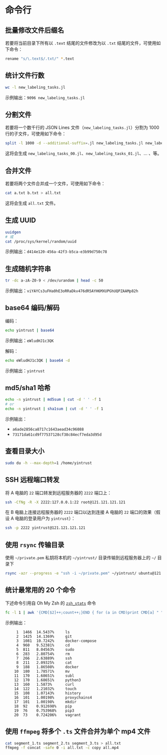 # 命令行

## 批量修改文件后缀名

若要将当前目录下所有以 `.text` 结尾的文件修改为以 `.txt` 结尾的文件，可使用如下命令：

```sh
rename "s/\.text$/.txt/" *.text
```

## 统计文件行数

```sh
wc -l new_labeling_tasks.jl
```

示例输出：`9096 new_labeling_tasks.jl`

## 分割文件

若要将一个数千行的 JSON Lines 文件（`new_labeling_tasks.jl`）分割为 1000 行的子文件，可使用如下命令：

```sh
split -l 1000 -d --additional-suffix=.jl new_labeling_tasks.jl new_labeling_tasks_
```

这将会生成 `new_labeling_tasks_00.jl`、`new_labeling_tasks_01.jl`、... 、等。

## 合并文件

若要将两个文件合并成一个文件，可使用如下命令：

```sh
cat a.txt b.txt > all.txt
```

这将会生成 `all.txt` 文件。

## 生成 UUID

```sh
uuidgen
# 或
cat /proc/sys/kernel/random/uuid
```

示例输出：`d414e120-456a-42f3-b5ca-e3b99d750c78`

## 生成随机字符串

```sh
tr -dc a-zA-Z0-9 < /dev/urandom | head -c 50
```

示例输出：`viYAYCs3uFHa0hE3oRRaDkv476dR5AYH6MXUPGhUQPZAAMp82h`

## base64 编码/解码

编码：

```sh
echo yintrust | base64
```

示例输出：`eWludHJ1c3QK`

解码：

```sh
echo eWludHJ1c3QK | base64 -d
```

示例输出：`yintrust`

## md5/sha1 哈希

```sh
echo -n yintrust | md5sum | cut -d ' ' -f 1
# or
echo -n yintrust | sha1sum | cut -d ' ' -f 1
```

示例输出：

- `a6ade2856ca8717c1643aead34c96088`
- `73171da61cd9f77537128cf38c84ecf7eda3d95d`

## 查看目录大小

```sh
sudo du -h --max-depth=1 /home/yintrust
```

## SSH 远程端口转发

将 A 电脑的 `22` 端口转发到远程服务器的 `2222` 端口上：

```sh
ssh -CfNg -R -X 2222:127.0.0.1:22 root@121.121.121.121
```

在 B 电脑上连接远程服务器的 `2222` 端口以达到连接 A 电脑的 `22` 端口的效果（假设 A 电脑的登录用户为 `yintrust`）：

```sh
ssh -p 2222 yintrust@121.121.121.121
```

## 使用 `rsync` 传输目录

使用 `~/private.pem` 私钥将本机的 `~/yintrust/` 目录传输到远程服务器上的 `~/` 目录下

```sh
rsync -azr --progress -e "ssh -i ~/private.pem" ~/yintrust/ ubuntu@121.121.121.121:~/
```

## 统计最常用的 20 个命令

下述命令引用自 Oh My Zsh 的 [`zsh_stats`](https://github.com/ohmyzsh/ohmyzsh/blob/master/lib/functions.zsh#L1-L3) 命令

```sh
fc -l 1 | awk '{CMD[$2]++;count++;}END { for (a in CMD)print CMD[a] " " CMD[a]/count*100 "% " a;}' | grep -v "./" | column -c3 -s " " -t | sort -nr | nl |  head -n20
```

示例输出：

```text
     1	1466  14.5437%     ls
     2	1425  14.1369%     git
     3	1081  10.7242%     docker-compose
     4	960   9.52381%     cd
     5	811   8.04563%     sudo
     6	283   2.80754%     rm
     7	266   2.63889%     ssh
     8	211   2.09325%     cat
     9	188   1.86508%     docker
    10	180   1.78571%     mv
    11	170   1.68651%     subl
    12	170   1.68651%     python3
    13	160   1.5873%      curl
    14	122   1.21032%     touch
    15	108   1.07143%     history
    16	101   1.00198%     proxychains4
    17	101   1.00198%     mkdir
    18	92    0.912698%    pip
    19	76    0.753968%    pip3
    20	73    0.724206%    vagrant

```

## 使用 `ffmpeg` 将多个 `.ts` 文件合并为单个 mp4 文件

```sh
cat segment_1.ts segment_2.ts segment_3.ts > all.txt
ffmpeg -f concat -safe 0 -i all.txt -c copy all.mp4
```
